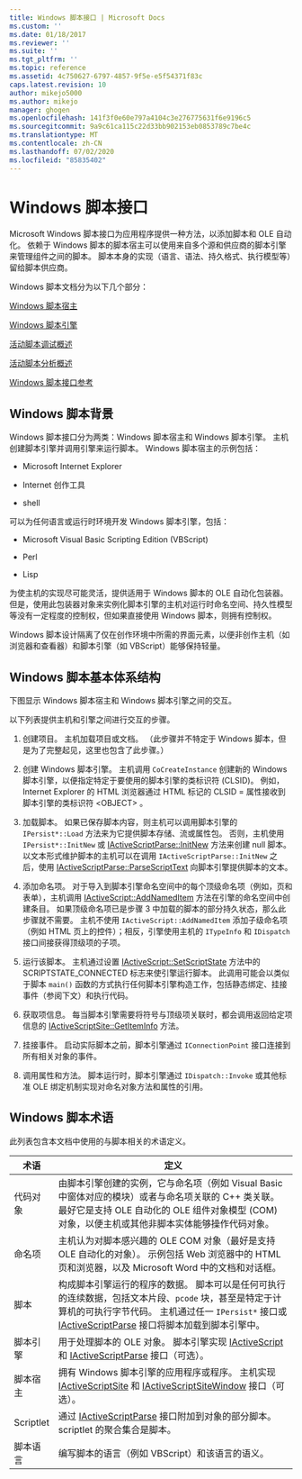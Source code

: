 ```yaml
---
title: Windows 脚本接口 | Microsoft Docs
ms.custom: ''
ms.date: 01/18/2017
ms.reviewer: ''
ms.suite: ''
ms.tgt_pltfrm: ''
ms.topic: reference
ms.assetid: 4c750627-6797-4857-9f5e-e5f54371f83c
caps.latest.revision: 10
author: mikejo5000
ms.author: mikejo
manager: ghogen
ms.openlocfilehash: 141f3f0e60e797a4104c3e276775631f6e9196c5
ms.sourcegitcommit: 9a9c61ca115c22d33bb902153eb0853789c7be4c
ms.translationtype: MT
ms.contentlocale: zh-CN
ms.lasthandoff: 07/02/2020
ms.locfileid: "85835402"
---
```

# <a name="windows-script-interfaces"></a>Windows 脚本接口

Microsoft Windows 脚本接口为应用程序提供一种方法，以添加脚本和 OLE 自动化。 依赖于 Windows 脚本的脚本宿主可以使用来自多个源和供应商的脚本引擎来管理组件之间的脚本。 脚本本身的实现（语言、语法、持久格式、执行模型等）留给脚本供应商。

Windows 脚本文档分为以下几个部分：

[Windows 脚本宿主](../winscript/windows-script-hosts.md)

[Windows 脚本引擎](../winscript/windows-script-engines.md)

[活动脚本调试概述](../winscript/active-script-debugging-overview.md)

[活动脚本分析概述](../winscript/active-script-profiling-overview.md)

[Windows 脚本接口参考](../winscript/reference/windows-script-interfaces-reference.md)

## <a name="windows-script-background"></a>Windows 脚本背景

Windows 脚本接口分为两类：Windows 脚本宿主和 Windows 脚本引擎。 主机创建脚本引擎并调用引擎来运行脚本。 Windows 脚本宿主的示例包括：

- Microsoft Internet Explorer

- Internet 创作工具

- shell

可以为任何语言或运行时环境开发 Windows 脚本引擎，包括：

- Microsoft Visual Basic Scripting Edition (VBScript)

- Perl

- Lisp

为使主机的实现尽可能灵活，提供适用于 Windows 脚本的 OLE 自动化包装器。 但是，使用此包装器对象来实例化脚本引擎的主机对运行时命名空间、持久性模型等没有一定程度的控制权，但如果直接使用 Windows 脚本，则拥有控制权。

Windows 脚本设计隔离了仅在创作环境中所需的界面元素，以便非创作主机（如浏览器和查看器）和脚本引擎（如 VBScript）能够保持轻量。

## <a name="windows-script-basic-architecture"></a>Windows 脚本基本体系结构

下图显示 Windows 脚本宿主和 Windows 脚本引擎之间的交互。

以下列表提供主机和引擎之间进行交互的步骤。

1. 创建项目。 主机加载项目或文档。 （此步骤并不特定于 Windows 脚本，但是为了完整起见，这里也包含了此步骤。）

2. 创建 Windows 脚本引擎。 主机调用 `CoCreateInstance` 创建新的 Windows 脚本引擎，以便指定特定于要使用的脚本引擎的类标识符 (CLSID)。 例如，Internet Explorer 的 HTML 浏览器通过 HTML 标记的 CLSID = 属性接收到脚本引擎的类标识符 \<OBJECT> 。

3. 加载脚本。 如果已保存脚本内容，则主机可以调用脚本引擎的 `IPersist*::Load` 方法来为它提供脚本存储、流或属性包。 否则，主机使用 `IPersist*::InitNew` 或 [IActiveScriptParse::InitNew](../winscript/reference/iactivescriptparse-initnew.md) 方法来创建 null 脚本。 以文本形式维护脚本的主机可以在调用 `IActiveScriptParse::InitNew` 之后，使用 [IActiveScriptParse::ParseScriptText](../winscript/reference/iactivescriptparse-parsescripttext.md) 向脚本引擎提供脚本的文本。

4. 添加命名项。 对于导入到脚本引擎命名空间中的每个顶级命名项（例如，页和表单），主机调用 [IActiveScript::AddNamedItem](../winscript/reference/iactivescript-addnameditem.md) 方法在引擎的命名空间中创建条目。 如果顶级命名项已是步骤 3 中加载的脚本的部分持久状态，那么此步骤就不需要。 主机不使用 `IActiveScript::AddNamedItem` 添加子级命名项（例如 HTML 页上的控件）；相反，引擎使用主机的 `ITypeInfo` 和 `IDispatch` 接口间接获得顶级项的子项。

5. 运行该脚本。 主机通过设置 [IActiveScript::SetScriptState](../winscript/reference/iactivescript-setscriptstate.md) 方法中的 SCRIPTSTATE_CONNECTED 标志来使引擎运行脚本。 此调用可能会以类似于脚本 `main()` 函数的方式执行任何脚本引擎构造工作，包括静态绑定、挂接事件（参阅下文）和执行代码。

6. 获取项信息。 每当脚本引擎需要将符号与顶级项关联时，都会调用返回给定项信息的 [IActiveScriptSite::GetItemInfo](../winscript/reference/iactivescriptsite-getiteminfo.md) 方法。

7. 挂接事件。 启动实际脚本之前，脚本引擎通过 `IConnectionPoint` 接口连接到所有相关对象的事件。

8. 调用属性和方法。 脚本运行时，脚本引擎通过 `IDispatch::Invoke` 或其他标准 OLE 绑定机制实现对命名对象方法和属性的引用。

## <a name="windows-script-terms"></a>Windows 脚本术语

此列表包含本文档中使用的与脚本相关的术语定义。

|术语|定义|
|----------|----------------|
|代码对象|由脚本引擎创建的实例，它与命名项（例如 Visual Basic 中窗体对应的模块）或者与命名项关联的 C++ 类关联。 最好它是支持 OLE 自动化的 OLE 组件对象模型 (COM) 对象，以便主机或其他非脚本实体能够操作代码对象。|
|命名项|主机认为对脚本感兴趣的 OLE COM 对象（最好是支持 OLE 自动化的对象）。 示例包括 Web 浏览器中的 HTML 页和浏览器，以及 Microsoft Word 中的文档和对话框。|
|脚本|构成脚本引擎运行的程序的数据。 脚本可以是任何可执行的连续数据，包括文本片段、`pcode` 块，甚至是特定于计算机的可执行字节代码。 主机通过任一 `IPersist*` 接口或 [IActiveScriptParse](../winscript/reference/iactivescriptparse.md) 接口将脚本加载到脚本引擎中。|
|脚本引擎|用于处理脚本的 OLE 对象。 脚本引擎实现 [IActiveScript](../winscript/reference/iactivescript.md) 和 [IActiveScriptParse](../winscript/reference/iactivescriptparse.md) 接口（可选）。|
|脚本宿主|拥有 Windows 脚本引擎的应用程序或程序。 主机实现 [IActiveScriptSite](../winscript/reference/iactivescriptsite.md) 和 [IActiveScriptSiteWindow](../winscript/reference/iactivescriptsitewindow.md) 接口（可选）。|
|Scriptlet|通过 [IActiveScriptParse](../winscript/reference/iactivescriptparse.md) 接口附加到对象的部分脚本。 scriptlet 的聚合集合是脚本。|
|脚本语言|编写脚本的语言（例如 VBScript）和该语言的语义。|